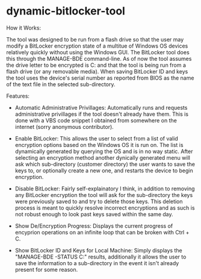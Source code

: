 # dynamic-bitlocker-tool
How it Works:

The tool was designed to be run from a flash drive so that the user may modify a BitLocker encryption state of a multitue of Windows OS
devices relatively quickly without using the Windows GUI. The BitLocker tool does this through the MANAGE-BDE command-line. As of now the
tool assumes the drive letter to be encrypted is C: and that the tool is being run from a flash drive (or any removable media). When 
saving BitLocker ID and keys the tool uses the device's serial number as reported from BIOS as the name of the text file in the selected
sub-directory.

Features:

- Automatic Administrative Privillages:
  Automatically runs and requests administrative privillages if the tool doesn't already have them. This is done with a VBS code snippet 
  I obtained from somewhere on the internet (sorry anonymous contributor).

- Enable BitLocker:
  This allows the user to select from a list of valid encryption options based on the Windows OS it is run on. The list is dynamically 
  generated by querying the OS and is in no way static. After selecting an encryption method another dynically generated menu will ask 
  which sub-directory (customer directory) the user wants to save the keys to, or optionally create a new one, and restarts the device 
  to begin encryption.
  
- Disable BitLocker:
  Fairly self-explainatory I think, in addition to removing any BitLocker encryption the tool will ask for the sub-directory the keys 
  were previously saved to and try to delete those keys. This deletion process is meant to quickly resolve incorrect encryptions and 
  as such is not robust enough to look past keys saved within the same day.
    
- Show De/Encryption Progress:
  Displays the current progress of encyprion operations on an infinite loop that can be broken with Ctrl + C.

- Show BitLocker ID and Keys for Local Machine:
  Simply displays the "MANAGE-BDE -STATUS C:" results, additionally it allows the user to save the information to a sub-directory in the
  event it isn't already present for some reason.
